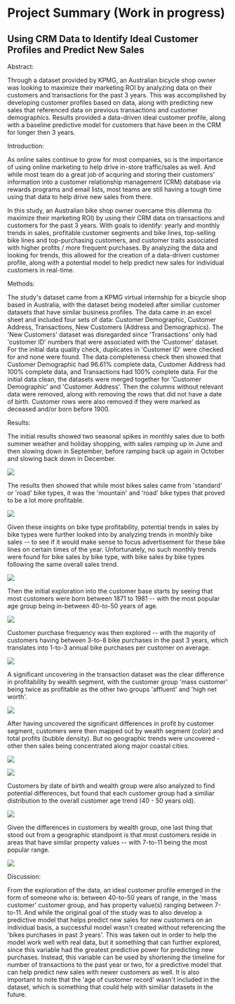 # Project Summary (Work in progress)
## Using CRM Data to Identify Ideal Customer Profiles and Predict New Sales

Abstract:

Through a dataset provided by KPMG, an Australian bicycle shop owner was looking to maximize their marketing ROI by analyzing data on their customers and transactions for the past 3 years. This was accomplished by developing customer profiles based on data, along with predicting new sales that referenced data on previous transactions and customer demographics. Results provided a data-driven ideal customer profile, along with a baseline predictive model for customers that have been in the CRM for longer then 3 years.

Introduction:

  As online sales continue to grow for most companies, so is the importance of using online marketing to help drive in-store traffic/sales as well. And while most team do a great job of acquring and storing their customers' information into a customer relationship management (CRM) database via rewards programs and email lists, most teams are still having a tough time using that data to help drive new sales from there.
  
  In this study, an Australian bike shop owner overcame this dilemma (to maximize their marketing ROI) by using their CRM data on transactions and customers for the past 3 years. With goals to identify: yearly and monthly trends in sales, profitable customer segments and bike lines, top-selling bike lines and top-purchasing customers, and customer traits associated with higher profits / more frequent purchases. By analyzing the data and looking for trends, this allowed for the creation of a data-driven customer profile, along with a potential model to help predict new sales for individual customers in real-time.

Methods:

The study's dataset came from a KPMG virtual internship for a bicycle shop based in Australia, with the dataset being modeled after similiar customer datasets that have similar business profiles. The data came in an excel sheet and included four sets of data: Customer Demographic, Customer Address, Transactions, New Customers (Address and Demographics). The 'New Customers' dataset was disregarded since 'Transactions' only had 'customer ID' numbers that were associated with the 'Customer' dataset. For the initial data quality check, duplicates in 'Customer ID' were checked for and none were found. The data completeness check then showed that Customer Demographic had 96.61% complete data, Customer Address had 100% complete data, and Transactions had 100% complete data. For the initial data clean, the datasets were merged together for 'Customer Demographic' and 'Customer Address'. Then the columns without relevant data were removed, along with removing the rows that did not have a date of birth. Customer rows were also removed if they were marked as deceased and/or born before 1900.

Results:

The initial results showed two seasonal spikes in monthly sales due to both summer weather and holiday shopping, with sales ramping up in June and then slowing down in September, before ramping back up again in October and slowing back down in December.

![](images/Transactions%20by%20Month.png)

The results then showed that while most bikes sales came from 'standard' or 'road' bike types, it was the 'mountain' and 'road' bike types that proved to be a lot more profitable.

![](images/Transactions%20by%20Bike.PNG)

Given these insights on bike type profitability, potential trends in sales by bike types were further looked into by analyzing trends in monthly bike sales -- to see if it would make sense to focus advertisement for these bike lines on certain times of the year. Unfortunately, no such monthly trends were found for bike sales by bike type, with bike sales by bike types following the same overall sales trend.

![](images/Transactions%20by%20Bike%20-%20Monthly.PNG)

Then the initial exploration into the customer base starts by seeing that most customers were born between 1871 to 1981 -- with the most popular age group being in-between 40-to-50 years of age.

![](images/Customers%20by%20DOB.png)

Customer purchase frequency was then explored -- with the majority of customers having between 3-to-8 bike purchases in the past 3 years, which translates into 1-to-3 annual bike purchases per customer on average.

![](images/Average%20Customer%20Transactions.PNG)

A significant uncovering in the transaction dataset was the clear difference in profitability by wealth segment, with the customer group 'mass customer' being twice as profitable as the other two groups 'affluent' and 'high net worth'.

![](images/Average%20Profit%20per%20Transaction%20by%20Wealth.png)

After having uncovered the significant differences in profit by customer segment, customers were then mapped out by wealth segment (color) and total profits (bubble density). But no geographic trends were uncovered - other then sales being concentrated along major coastal cities.

![](images/Map%20Bike%20Sales%20by%20Profit%20-%20North.PNG)

![](images/Map%20Bike%20Sales%20by%20Profit%20-%20South.PNG)

Customers by date of birth and wealth group were also analyzed to find potential differences, but found that each customer group had a similiar distribution to the overall customer age trend (40 - 50 years old).

![](images/Customers%20by%20Wealth%20by%20Birth%20Year.png)

Given the differences in customers by wealth group, one last thing that stood out from a geographic standpoint is that most customers reside in areas that have similar property values -- with 7-to-11 being the most popular range.

![](images/Property%20Values.png)

Discussion:

From the exploration of the data, an ideal customer profile emerged in the form of someone who is: between 40-to-50 years of range, in the 'mass customer' customer group, and has property value(s) ranging between 7-to-11. And while the original goal of the study was to also develop a predictive model that helps predict new sales for new customers on an individual basis, a successful model wasn't created without referencing the 'bikes purchases in past 3 years'. This was taken out in order to help the model work well with real data, but it something that can further explored, since this variable had the greatest predictive power for predicting new purchases. Instead, this variable can be used by shortening the timeline for number of transactions to the past year or two, for a predictive model that can help predict new sales with newer customers as well. It is also important to note that the 'age of customer record' wasn't included in the dataset, which is something that could help with similiar datasets in the future.
